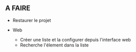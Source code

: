 ## A FAIRE 

- Restaurer le projet

- Web
	- Créer une liste et la configurer depuis l'interface web
	- Recherche l'élement dans la liste

